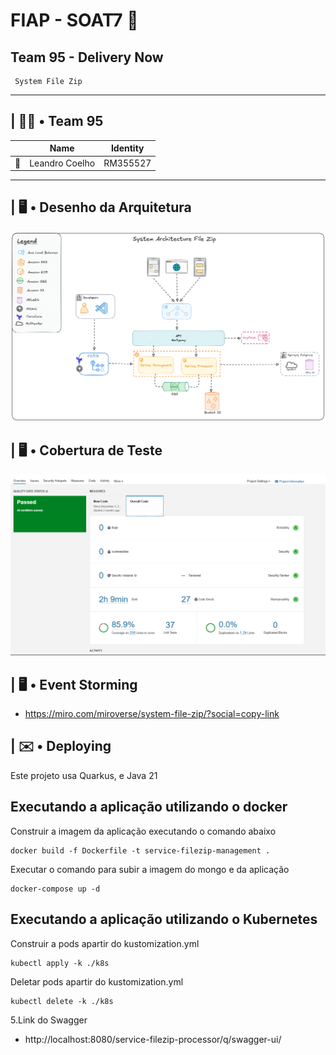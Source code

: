 # FIAP - SOAT7 🚀
## Team 95 - Delivery Now
```
 System File Zip
```
---
## | 👊🏽 • Team 95
| |Name|Identity|
|-|-|-|
| 🐰 | Leandro Coelho | RM355527 |
---
## | 🖥️ • Desenho da Arquitetura

![System design](img/arc-filezip.png)

## | 🖥️ • Cobertura de Teste

![System design](img/img.png)

## | 🖥️ • Event Storming
- https://miro.com/miroverse/system-file-zip/?social=copy-link

## | ✉️ • Deploying

Este projeto usa Quarkus, e Java 21

## Executando a aplicação utilizando o docker
Construir a imagem da aplicação executando o comando abaixo

```shell script
docker build -f Dockerfile -t service-filezip-management .

```
Executar o comando para subir a imagem do mongo e da aplicação

```shell script
docker-compose up -d
```
## Executando a aplicação utilizando o Kubernetes

Construir a pods apartir do kustomization.yml

```shell script
kubectl apply -k ./k8s 
```

Deletar pods apartir do kustomization.yml

```shell script
kubectl delete -k ./k8s 
```

5.Link do Swagger
- http://localhost:8080/service-filezip-processor/q/swagger-ui/

